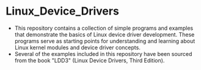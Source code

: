 # Linux_Device_Drivers

- This repository contains a collection of simple programs and examples that demonstrate the basics of Linux device driver development. These programs serve as starting points for understanding and learning about Linux kernel modules and device driver concepts.
- Several of the examples included in this repository have been sourced from the book "LDD3" (Linux Device Drivers, Third Edition).
